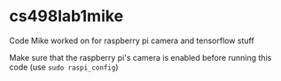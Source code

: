 # cs498lab1mike
Code Mike worked on for raspberry pi camera and tensorflow stuff

Make sure that the raspberry pi's camera is enabled before
  running this code (use `sudo raspi_config`)
